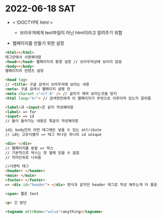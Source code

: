 # 2022-06-18 SAT

- < !DOCTYPE html >

  - 브라우저에게 text파일이 아닌 html이라고 알려주기 위함

- 웹페이지를 만들기 위한 설정

```html
<html></html>
태그안에서 사용해야함
<head></head> 웹페이지의 환경 설정 // 브라우저상에 보이지 않음
<body></body>
웹페이지의 컨텐츠 설정
```

```html
<head tag>
// <title> 구글 검색시 브라우저에 보이는 내용
<meta> 구글 검색시 웹페이지 설명 칸
<meta charset ="utf-8" /> // 글자가 깨져 보이는것을 방지
<html lang="kr"> // 검색엔진에게 이 웹페이지가 무엇으로 이루어져 있는지 알려줌

<label>과 <input>은 같이 작성해야함
<label> => for
<input> => id
// 둘이 들어가는 내용은 똑같이 작성해야함

id는 body안의 어떤 태그에든 넣을 수 있는 attribute
// id는 고유식별자 => 태그 하나당 하나의 id unique

<div> </div>
// 웹페이지를 분할 => 박스
// 기본적으로 박스는 양 옆에 있을 수 없음
// 의미단위로 나눠줌

//시맨틱 태그
<header> </header>
<main> </main>
<footer> </footer>
=> <div id="header"> </div> 방식과 같지만 header 태그로 작성 해주는게 더 좋음

<span> 짧은 text

<p> 긴 문단

<tagname attrName="value">anything</tagname>
```
